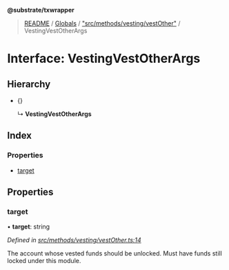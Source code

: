 **@substrate/txwrapper**

> [README](../README.md) / [Globals](../globals.md) / ["src/methods/vesting/vestOther"](../modules/_src_methods_vesting_vestother_.md) / VestingVestOtherArgs

# Interface: VestingVestOtherArgs

## Hierarchy

* {}

  ↳ **VestingVestOtherArgs**

## Index

### Properties

* [target](_src_methods_vesting_vestother_.vestingvestotherargs.md#target)

## Properties

### target

•  **target**: string

*Defined in [src/methods/vesting/vestOther.ts:14](https://github.com/paritytech/txwrapper/blob/ddb0953/src/methods/vesting/vestOther.ts#L14)*

The account whose vested funds should be unlocked. Must have funds still
locked under this module.

